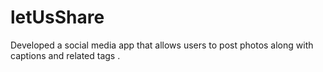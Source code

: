 # letUsShare
Developed a social media app that allows users to post photos along with captions and related tags .
